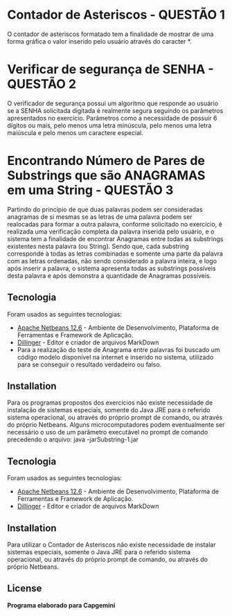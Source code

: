 # Contador de Asteriscos - QUESTÃO 1

O contador de asteriscos formatado tem a finalidade de mostrar de uma forma gráfica o valor inserido pelo usuário através do caracter *.

# Verificar de segurança de SENHA - QUESTÃO 2

O verificador de segurança possui um algoritmo que responde ao usuário se a SENHA solicitada digitada é realmente segura seguindo os parâmetros apresentados no exercício. Parâmetros como a necessidade de possuir 6 dígitos ou mais, pelo menos uma letra minúscula, pelo menos uma letra maiúscula e pelo menos um caractere especial.


# Encontrando Número de Pares de Substrings que são ANAGRAMAS em uma String - QUESTÃO 3

Partindo do princípio de que duas palavras podem ser consideradas anagramas de si mesmas se as letras de uma palavra podem ser realocadas para formar a outra palavra, conforme solicitado no exercício, é realizada uma verificação completa da palavra inserida pelo usuário, e o sistema tem a finalidade de encontrar Anagramas entre todas as substrings existentes nesta palavra (ou String).
Sendo que, cada substring corresponde à todas as letras combinadas e somente uma parte da palavra com as letras ordenadas, não sendo considerado a palavra inteira, e logo após inserir a palavra, o sistema apresenta todas as substrings possíveis desta palavra e após demonstra a quantidade de Anagramas possíveis.



## Tecnologia

Foram usados as seguintes tecnologias:

- [Apache Netbeans 12.6] - Ambiente de Desenvolvimento, Plataforma de Ferramentas e Framework de Aplicação.
- [Dillinger] - Editor e criador de arquivos MarkDown 
- Para a realização do teste de Anagrama entre palavras foi buscado um código modelo disponível na internet e inserido no sistema, utilizado para se conseguir o resultado verdadeiro ou falso.


## Installation

Para os programas propostos dos exercícios não existe necessidade de instalação de sistemas especiais, somente do Java JRE para o referido sistema operacional, ou através do próprio prompt de comando, ou através do próprio Netbeans. 
Alguns microcomputadores podem eventualmente ser necessário o uso de um parâmetro executável no prompt de comando precedendo o arquivo: java -jarSubstring-1.jar





## Tecnologia

Foram usados as seguintes tecnologias:

- [Apache Netbeans 12.6] - Ambiente de Desenvolvimento, Plataforma de Ferramentas e Framework de Aplicação.
- [Dillinger] - Editor e criador de arquivos MarkDown



## Installation

Para utilizar o Contador de Asteriscos não existe necessidade de instalar sistemas especiais, somente o Java JRE para o referido sistema operacional, ou através do próprio prompt de comando, ou através do próprio Netbeans.


## License

**Programa elaborado para Capgemini**

[//]: # (À seguir referências e links para sites externos)

[Apache Netbeans 12.6]: <https://netbeans.apache.org/>
   [dill]: <https://github.com/joemccann/dillinger>
   [Dillinger]: <https://dillinger.io/>
  
